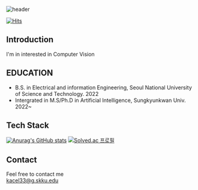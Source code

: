![header](https://capsule-render.vercel.app/api?type=transparent&text=WELCOME&animation=fadeIn&color=timeAuto)

[![Hits](https://hits.seeyoufarm.com/api/count/incr/badge.svg?url=https%3A%2F%2Fgithub.com%2Fkacel33%2Fkacel33&count_bg=%2379C83D&title_bg=%23555555&icon=&icon_color=%23E7E7E7&title=hits&edge_flat=false)](https://hits.seeyoufarm.com)


## Introduction  
I'm in interested in Computer Vision  


## EDUCATION  
- B.S. in Electrical and information Engineering, Seoul National University of Science and Technology. 2022  
- Intergrated in M.S/Ph.D in Artificial Intelligence, Sungkyunkwan Univ. 2022~

## Tech Stack
[![Anurag's GitHub stats](https://github-readme-stats.vercel.app/api?username=kacel33&show_icons=true&theme=dracula)](https://github.com/anuraghazra/github-readme-stats)
[![Solved.ac
프로필](http://mazassumnida.wtf/api/v2/generate_badge?boj=kacel33)](https://solved.ac/kacel33)

## Contact  
Feel free to contact me  
kacel33@g.skku.edu
